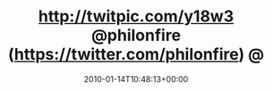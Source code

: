 ---
retweeted: false
source: <a href="http://twitter.com" rel="nofollow">Twitter Web Client</a>
entities:
  hashtags: []
  symbols: []
  user_mentions:
  - name: Philip
    screen_name: PhilOnFire
    indices:
    - '25'
    - '36'
    id_str: '739681261'
    id: '739681261'
  - name: Sophie Dollinger
    screen_name: Analyze
    indices:
    - '37'
    - '45'
    id_str: '14384558'
    id: '14384558'
  - name: Reh Bier
    screen_name: RehBier
    indices:
    - '46'
    - '54'
    id_str: '3240344560'
    id: '3240344560'
  urls: []
display_text_range:
- '0'
- '75'
favorite_count: '0'
id_str: '7743914810'
truncated: false
retweet_count: '0'
id: '7743914810'
created_at: Thu Jan 14 10:48:13 +0000 2010
favorited: false
full_text: http://twitpic.com/y18w3 [@philonfire](https://twitter.com/philonfire)
  [@analyze](https://twitter.com/analyze) [@rehbier](https://twitter.com/rehbier)
  Danke! Kam durch! :)
lang: de
tags:
- pesos/twitter
date: '2010-01-14T10:48:13+00:00'
src: https://twitter.com/bascht/status/7743914810
original_url: https://twitter.com/bascht/status/7743914810
type: twitter_tweet
text: http://twitpic.com/y18w3 [@philonfire](https://twitter.com/philonfire) [@analyze](https://twitter.com/analyze)
  [@rehbier](https://twitter.com/rehbier) Danke! Kam durch! :)
title: http://twitpic.com/y18w3 @philonfire (https://twitter.com/philonfire) @

---